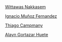 [Wittawas Nakkasem](https://github.com/vittee)

[Ignacio Muñoz Fernandez](https://github.com/kavinsky)

[Thiago Campmany](https://github.com/TCampmany)

[Alayn Gortazar Huete](https://github.com/arraintxo)

